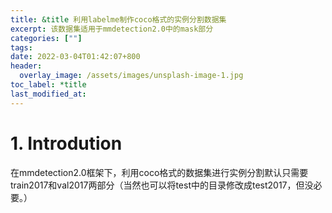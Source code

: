 ```yaml
---
title: &title 利用labelme制作coco格式的实例分割数据集
excerpt: 该数据集适用于mmdetection2.0中的mask部分
categories: [""]
tags: 
date: 2022-03-04T01:42:07+800
header:
  overlay_image: /assets/images/unsplash-image-1.jpg
toc_label: *title
last_modified_at: 
---
```


# 1. Introdution

在mmdetection2.0框架下，利用coco格式的数据集进行实例分割默认只需要train2017和val2017两部分（当然也可以将test中的目录修改成test2017，但没必要。）
